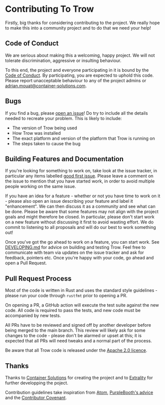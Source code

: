 # Contributing To Trow

Firstly, big thanks for considering contributing to the project. We really hope to make this into a
community project and to do that we need your help!

## Code of Conduct

We are serious about making this a welcoming, happy project. We will not tolerate discrimination,
aggressive or insulting behaviour.

To this end, the project and everyone participating in it is bound by the [Code of
Conduct](CODE_OF_CONDUCT.md). By participating, you are expected to uphold this code. Please report
unacceptable behaviour to any of the project admins or adrian.mouat@container-solutions.com.

## Bugs

If you find a bug, please [open an issue](https://github.com/trow-registry/trow/issues)! Do try
to include all the details needed to recreate your problem. This is likely to include:

 - The version of Trow being used
 - How Trow was installed
 - The exact platform and version of the platform that Trow is running on
 - The steps taken to cause the bug

## Building Features and Documentation

If you're looking for something to work on, take look at the issue tracker, in particular any items
labelled [good first issue](https://github.com/trow-registry/trow/labels/good%20first%20issue).
Please leave a comment on the issue to mention that you have started work, in order to avoid
multiple people working on the same issue.

If you have an idea for a feature - whether or not you have time to work on it - please also open an
issue describing your feature and label it "enhancement". We can then discuss it as a community and
see what can be done. Please be aware that some features may not align with the project goals and
might therefore be closed. In particular, please don't start work on a new feature without
discussing it first to avoid wasting effort. We do commit to listening to all proposals and will do
our best to work something out!

Once you've got the go ahead to work on a feature, you can start work. See
[DEVELOPING.md](DEVELOPING.md) for advice on building and testing Trow. Feel free to communicate
with team via updates on the issue tracker and ask for feedback, pointers etc. Once you're happy
with your code, go ahead and open a Pull Request.

## Pull Request Process

Most of the code is written in Rust and uses the standard style guidelines - please run your code
through `rustfmt` prior to opening a PR.

On opening a PR, a GitHub action will execute the test suite against the new code. All code is
required to pass the tests, and new code must be accompanied by new tests.

All PRs have to be reviewed and signed off by another developer before being merged to the main
branch. This review will likely ask for some changes to the code - please don't be alarmed or upset
at this; it is expected that all PRs will need tweaks and a normal part of the process.

Be aware that all Trow code is released under the [Apache 2.0 licence](LICENSE).

## Thanks

Thanks to [Container Solutions](https://www.container-solutions.com/) for creating the project and to [Extrality](https://www.extrality.ai/) for further developping the poject.

Contribution guidelines take inspiration from
[Atom](https://github.com/atom/atom/blob/master/CONTRIBUTING.md), [PurpleBooth's
advice](https://gist.github.com/PurpleBooth/b24679402957c63ec426) and the [Contributor
Covenant](https://www.contributor-covenant.org/).
